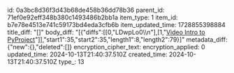 id: 0a3bc8d36f3d43b68de458b36dd78b36
parent_id: 71ef0e92eff348b380c1493486b2bb1a
item_type: 1
item_id: b7e78e4513e741c59173bd4eda3cfb6b
item_updated_time: 1728855398884
title_diff: "[]"
body_diff: "[{\"diffs\":[[0,\"LDwpLo0\\\n\"],[1,\"[Video Intro to PyProject](https://www.youtube.com/watch?v=QMY-OkckDwo)\"]],\"start1\":35,\"start2\":35,\"length1\":8,\"length2\":79}]"
metadata_diff: {"new":{},"deleted":[]}
encryption_cipher_text: 
encryption_applied: 0
updated_time: 2024-10-13T21:40:37.510Z
created_time: 2024-10-13T21:40:37.510Z
type_: 13